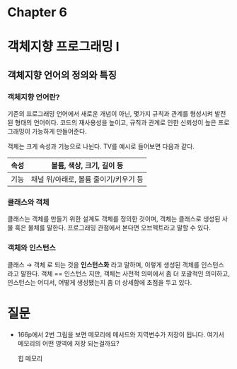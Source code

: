 # Chapter 6

# 객체지향 프로그래밍 I

## 객체지향 언어의 정의와 특징

### 객체지향 언어란?

기존의 프로그래밍 언어에서 새로운 개념이 아닌, 몇가지 규칙과 관계를 형성시켜 발전된 형태의 언어이다. 코드의 재사용성을 높이고, 규칙과 관계로 인한 신뢰성이 높은 프로그래밍이 가능하게 만들어준다.

객체는 크게 속성과 기능으로 나뉜다. TV를 예시로 들어보면 다음과 같다.

| 속성 | 볼륨, 색상, 크기, 길이 등 |
| --- | --- |
| 기능 | 채널 위/아래로, 볼륨 줄이기/키우기 등 |

### 클래스와 객체

클래스는 객체를 만들기 위한 설계도 객체를 정의한 것이며, 객체는 클래스로 생성된 사물 혹은 물체를 말한다. 프로그래밍 관점에서 본다면 오브젝트라고 말할 수 있다.

### 객체와 인스턴스

클래스 → 객체 로 되는 것을 **인스턴스화** 라고 말하며, 이렇게 생성된 객체를 인스턴스 라고 말한다.
객체 == 인스턴스 지만, 객체는 사전적 의미에서 좀 더 포괄적인 의미하고, 인스턴스는 어디서, 어떻게 생성됐는지 좀 더 상세함에 초점을 두고 있다.

# 질문

- 166p에서 2번 그림을 보면 메모리에 메서드와 지역변수가 저장이 됩니다. 여기서 메모리의 어떤 영역에 저장 되는걸까요?
    
    힙 메모리